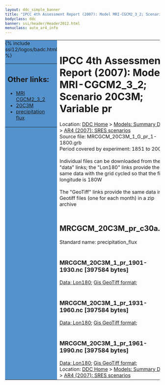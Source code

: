 ```yaml
---
layout: ddc_simple_banner
title: "IPCC 4th Assessment Report (2007): Model MRI-CGCM2_3_2; Scenario 20C3M; Variable pr"
bodyclass: ddc
banner: ssi/header/Header2012.html
menuclass: auto_ar4_info
---
```



<table width="100%" border="0" cellspacing="0" cellpadding="0" style="border-collapse: collapse;">
<tr style="margin:0;padding:0;border:0;">
<td style="margin:0;padding:0;border:0;height:1pt;width:150pt;background:#5492CD;" valign="top" >

<div id="lh-col2" class="auto_ar4_info">
<table class="menumain" bgcolor="#5492CD" cellspacing="0" width="100%" border="0">
<tr><td>
<h2> Other links:</h2>
<ul>
<li><a href="/auto/ar4/model-MRI-CGCM2_3_2.html">MRI<br/>CGCM2_3_2</a></li>
<li><a href="/auto/ar4/scenario-20C3M.html">20C3M</a></li>
<li><a href="/auto/ar4/var-precipitation_flux.html">precipitation flux</a></li>
</ul>
</td></tr>
{% include ssi12/logos/badc.html %}
</table>
</div>
</td>
<td><h1>IPCC 4th Assessment Report (2007): Model MRI-CGCM2_3_2; Scenario 20C3M; Variable pr</h1>

<!-- Breadcrumb1 -->
<div id="breadcrumb1" align="left">
Location: <a href="/index.html">DDC Home</a> > <a href="/sim/gcm_clim/">Models: Summary Data</a>
> <a href="/sim/gcm_clim/SRES_AR4/index.html">AR4 (2007): SRES scenarios</a>
</div>
<!-- End of Breadcrumb1 -->Source file: MRCGCM_20C3M_1_G_pr_1-1800.grb
<br/>
Period covered by experiment: 1851 to 2000<br/>
<br/>Individual files can be downloaded from the "data" links; the "Lon180" links provide the same data
         with the grid cycled so that the first longitude is 180W<br/>
<br/>The "GeoTiff" links provide the same data in 12 Geotiff files (one for each month)
          in a zip archive<br/>
<br/><h2>MRCGCM_20C3M_pr_c30a.tar</h2>
Standard name: precipitation_flux<br>
<br/><h3>MRCGCM_20C3M_1_pr_1901-1930.nc [397584 bytes]</h3>
<a href="/cgi-bin/downl/ar4_nc/pr/MRCGCM_20C3M_1_pr_1901-1930.nc">Data; </a><a href="/cgi-bin/downl/ar4_nc/pr/MRCGCM_20C3M_1_pr_1901-1930.cyto180.nc"> Lon180</a>; <a href="/cgi-bin/downl/ar4_tif/pr/MRCGCM_20C3M_1_pr_1901-1930.zip">Gis GeoTiff format; </a><br/>
<br/><h3>MRCGCM_20C3M_1_pr_1931-1960.nc [397584 bytes]</h3>
<a href="/cgi-bin/downl/ar4_nc/pr/MRCGCM_20C3M_1_pr_1931-1960.nc">Data; </a><a href="/cgi-bin/downl/ar4_nc/pr/MRCGCM_20C3M_1_pr_1931-1960.cyto180.nc"> Lon180</a>; <a href="/cgi-bin/downl/ar4_tif/pr/MRCGCM_20C3M_1_pr_1931-1960.zip">Gis GeoTiff format; </a><br/>
<br/><h3>MRCGCM_20C3M_1_pr_1961-1990.nc [397584 bytes]</h3>
<a href="/cgi-bin/downl/ar4_nc/pr/MRCGCM_20C3M_1_pr_1961-1990.nc">Data; </a><a href="/cgi-bin/downl/ar4_nc/pr/MRCGCM_20C3M_1_pr_1961-1990.cyto180.nc"> Lon180</a>; <a href="/cgi-bin/downl/ar4_tif/pr/MRCGCM_20C3M_1_pr_1961-1990.zip">Gis GeoTiff format; </a><br/>
<!-- Breadcrumb2 -->
<div id="breadcrumb2" align="left">
Location: <a href="/index.html">DDC Home</a> > <a href="/sim/gcm_clim/">Models: Summary Data</a>
> <a href="/sim/gcm_clim/SRES_AR4/index.html">AR4 (2007): SRES scenarios</a>
</div>
<!-- End of Breadcrumb2 --></td></tr></table>
